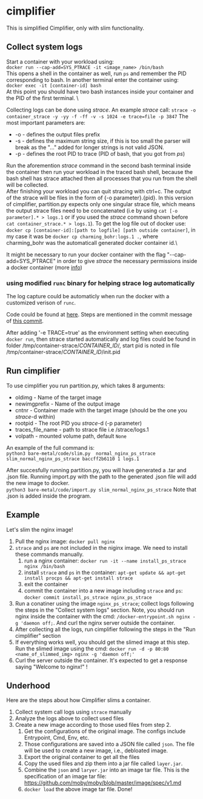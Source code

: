 # cimplifier

This is simplified Cimplifier, only with slim functionality.

## Collect system logs

Start a container with your workload using: \
`docker run --cap-add=SYS_PTRACE -it <image_name> /bin/bash`\
This opens a shell in the container as well, run `ps` and remember the PID corresponding to bash.
In another terminal enter the container using: \
`docker exec -it [container-id] bash` \
At this point you should have two bash instances inside your container and the PID of the first terminal. \

Collecting logs can be done using _strace_. An example _strace_ call:
`strace -o container_strace -y -yy -f -ff -v -s 1024 -e trace=file -p 3847`
The most important parameters are:
* -o - defines the output files prefix
* -s - defines the maximum string size, if this is too small the parser will break as the "..." added for longer strings is not valid JSON.
* -p - defines the root PID to trace (PID of bash, that you got from _ps_)

Run the aforemention _strace_ command in the second bash terminal inside the container then run your workload in the traced bash shell, because the bash shell has strace attached then all processes that you run from the shell will be collected. \
After finishing your workload you can quit stracing with ctrl+c. The output of the strace will be files in the form of {-o parameter}.{pid}. In this version of cimplifier, partition.py expects only one singular strace file, which means the output strace files need to be concatenated (i.e by using `cat [-o parameter].* > logs.1` or if you used the _strace_ command shown before `cat container_strace.* > logs.1`). To get the log file out of docker use:
`docker cp [container-id]:[path to logfile] [path outside container]`, in my case it was be `docker cp charming_bohr:logs.1 .`, where charming_bohr was the automaticall generated docker container id.\

 It might be necessary to run your docker container with the flag "--cap-add=SYS_PTRACE" in order to give _strace_ the necessary permissions inside a docker container (more [info](https://jvns.ca/blog/2020/04/29/why-strace-doesnt-work-in-docker/)) 
 
### using modified `runc` binary for helping strace log automatically

The log capture could be automaticly when run the docker with a customized verison of `runc`.

Code could be found at [here](https://github.com/wy0917/runc/tree/v1.0.0-rc93-strace). Steps are mentioned in the commit message of [this commit](https://github.com/wy0917/runc/commit/4c17ec509d544fcdbcd4203d9bc45e081cb3d894).

After adding '-e TRACE=true' as the environment setting when executing `docker run`, then strace started automatically and log files could be found in folder /tmp/container-strace/_CONTAINER_ID_/, start pid is noted in file /tmp/container-strace/_CONTAINER_ID_/init.pid

## Run cimplifier

To use cimplifier you run partition.py, which takes 8 arguments:
* oldimg - Name of the target image
* newimgprefix - Name of the output image
* cntnr - Container made with the target image (should be the one you _strace_-d within)
* rootpid - The root PID you _strace_-d (-p parameter) 
* traces_file_name - path to strace file i.e /strace/logs.1
* volpath - mounted volume path, default `None`

An example of the full command is: \
`python3 bare-metal/code/slim.py  normal_nginx_ps_strace slim_normal_nginx_ps_strace baccff2b6110 1 logs.1`

After succesfully running partition.py, you will have generated a .tar and .json file. Running import.py with the path to the generated .json file will add the new image to docker. \
`python3 bare-metal/code/import.py slim_normal_nginx_ps_strace`
Note that .json is added inside the program.

## Example
Let's slim the nginx image!

1. Pull the nginx image: `docker pull nginx`
2. `strace` and `ps` are not included in the niginx image. We need to install these commands manually.
    1. run a nginx container: `docker run -it --name install_ps_strace nginx /bin/bash`
    2. install `strace` and `ps` in the container: `apt-get update && apt-get install procps && apt-get install strace`
    3. exit the container
    4. commit the container into a new image including `strace` and `ps`: `docker commit install_ps_strace nginx_ps_strace`
3. Run a conatiner using the image `nginx_ps_strace`; collect logs following the steps in the "Collect system logs" section. Note, you should run nginx inside the container with the cmd: `/docker-entrypoint.sh nginx -g 'daemon off;`. And curl the nginx server outside the container.
4. After collecting all the logs, run cimplifier following the steps in the "Run cimplifier" section
4. If everything works well, you should get the slimed image at this step. Run the slimed image using the cmd: `docker run -d -p 80:80 <name_of_slimmed_img> nginx -g 'daemon off;'`
5. Curl the server outside the container. It's expected to get a response saying "Welcome to nginx!" !


## Underhood
Here are the steps about how Cimplifier slims a container.
1. Collect system call logs using `strace` manually
2. Analyze the logs above to collect used files
3. Create a new image according to those used files from step 2.
    1. Get the configurations of the original image. The configs include Entrypoint, Cmd, Env, etc.
    2. Those configurations are saved into a JSON file called `json`. The file will be used to create a new image, i.e., debloated image.
    3. Export the original container to get all the files
    4. Copy the used files and zip them into a jar file called `layer.jar`.
    5. Combine the `json` and `laryer.jar` into an image tar file. This is the specification of an image tar file: https://github.com/moby/moby/blob/master/image/spec/v1.md
    6. `docker load` the above image tar file. Done!
